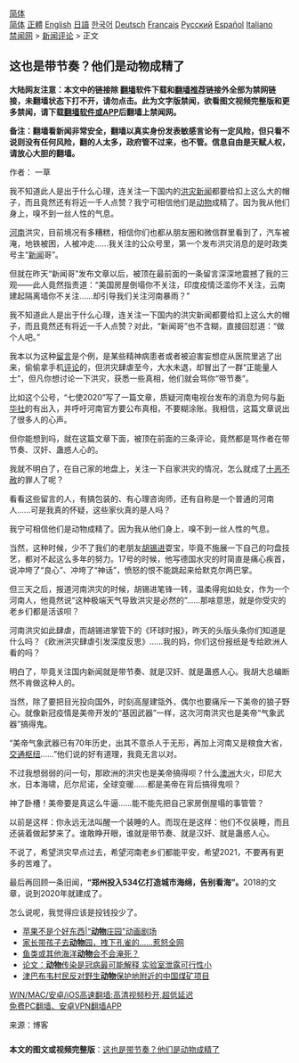  <!-- 面包屑导航 --> <div class="breadcrumb"><!-- GTranslate: https://gtranslate.io/ -->  <div class="switcher notranslate">  <div class="selected">  <a href="#" onclick="return false;"> 简体</a>  </div>  <div class="option">  <a href="https://www.bannedbook.org" onclick="doGTranslate('zh-CN|zh-CN');jQuery('div.switcher div.selected a').html(jQuery(this).html());return false;" title="简体中文" class="nturl selected"> 简体</a>  <a href="https://www.bannedbook.org/zh-tw/" onclick="doGTranslate('zh-CN|zh-TW');jQuery('div.switcher div.selected a').html(jQuery(this).html());return false;" title="繁體中文" class="nturl"> 正體</a>  <a href="https://www.bannedbook.org/en/" onclick="doGTranslate('zh-CN|en');jQuery('div.switcher div.selected a').html(jQuery(this).html());return false;" title="English" class="nturl"> English</a>  <a href="https://www.bannedbook.org/ja/" onclick="doGTranslate('zh-CN|ja');jQuery('div.switcher div.selected a').html(jQuery(this).html());return false;" title="日本語" class="nturl"> 日語</a>  <a href="https://www.bannedbook.org/ko/" onclick="doGTranslate('zh-CN|ko');jQuery('div.switcher div.selected a').html(jQuery(this).html());return false;" title="한국어" class="nturl"> 한국어</a>  <a href="https://www.bannedbook.org/de/" onclick="doGTranslate('zh-CN|de');jQuery('div.switcher div.selected a').html(jQuery(this).html());return false;" title="Deutsch" class="nturl"> Deutsch</a>  <a href="https://www.bannedbook.org/fr/" onclick="doGTranslate('zh-CN|fr');jQuery('div.switcher div.selected a').html(jQuery(this).html());return false;" title="Français" class="nturl"> Français</a>  <a href="https://www.bannedbook.org/ru/" onclick="doGTranslate('zh-CN|ru');jQuery('div.switcher div.selected a').html(jQuery(this).html());return false;" title="Русский" class="nturl"> Русский</a>  <a href="https://www.bannedbook.org/es/" onclick="doGTranslate('zh-CN|es');jQuery('div.switcher div.selected a').html(jQuery(this).html());return false;" title="Español" class="nturl"> Español</a>  <a href="https://www.bannedbook.org/it/" onclick="doGTranslate('zh-CN|it');jQuery('div.switcher div.selected a').html(jQuery(this).html());return false;" title="Italiano" class="nturl"> Italiano</a>  </div>  </div>      <div class='breadcrumb-sub'><!-- Breadcrumb NavXT 6.3.0 --> <a href="https://www.bannedbook.org/" class="home">禁闻网</a> &gt; <a href="https://www.bannedbook.org/bnews/comments/" class="category">新闻评论</a> &gt; 正文</div></div><h2>这也是带节奏？他们是动物成精了</h2> <p class="notice"><b>大陆网友注意：本文中的链接除 <a href="https://github.com/bannedbook/fanqiang" >翻墙</a>软件下载和<a href="https://github.com/killgcd/justmysocks/blob/master/README.md">翻墙推荐</a>链接外全部为禁网链接，未翻墙状态下打不开，请勿点击。此为文字版禁闻，欲看图文视频完整版和更多禁闻，请下载<a href="https://github.com/bannedbook/fanqiang">翻墙软件或APP</a>后翻墙上禁闻网。</p><p>备注：翻墙看新闻非常安全，翻墙以真实身份发表敏感言论有一定风险，但只看不说则没有任何风险，翻的人太多，政府管不过来，也不管。信息自由是天赋人权，请放心大胆的翻墙。</b></p>  <div class="entry"> <p>作者： 一草</p> <p id="summary">我不知道此人是出于什么心理，连关注一下国内的<a href="https://www.bannedbook.org/bnews/tag/%e6%b4%aa%e7%81%be/" class="st_tag internal_tag" rel="tag" title="标签 洪灾 下的日志">洪灾</a><span class='wp_keywordlink_affiliate'><a href="https://www.bannedbook.org/" title="新闻">新闻</a></span>都要给扣上这么大的帽子，而且竟然还有将近一千人点赞？我宁可相信他们是<a href="https://www.bannedbook.org/bnews/tag/%e5%8a%a8%e7%89%a9/" class="st_tag internal_tag" rel="tag" title="标签 动物 下的日志">动物</a>成精了。因为我从他们身上，嗅不到一丝人性的气息。</p> <p><a href="https://www.bannedbook.org/bnews/tag/%e6%b2%b3%e5%8d%97/" class="st_tag internal_tag" rel="tag" title="标签 河南 下的日志">河南</a>洪灾，目前境况有多糟糕，相信你们也都从朋友圈和微信群里看到了，汽车被淹，地铁被困，人被冲走……我关注的公众号里，第一个发布洪灾消息的是时政类号主“<a href="https://www.bannedbook.org/bnews/tag/%E6%96%B0%E9%97%BB/" class="st_tag internal_tag" rel="tag" title="标签 新闻 下的日志">新闻</a>哥”。</p> <p>但就在昨天“新闻哥”发布文章以后，被顶在最前面的一条留言深深地震撼了我的三观——此人竟然指责道：“美国房屋倒塌你不关注，印度疫情泛滥你不关注，云南建起隔离墙你不关注……却引导我们关注河南暴雨？”</p> <p>我不知道此人是出于什么心理，连关注一下国内的洪灾新闻都要给扣上这么大的帽子，而且竟然还有将近一千人点赞？对此，“新闻哥”也不含糊，直接回怼道：“做个人吧。”</p> <p>我本以为这种<span class='wp_keywordlink'><a href="https://www.bannedbook.org/bnews/tougao/" title="留言" target="_blank">留言</a></span>是个例，是某些精神病患者或者被迫害妄想症从医院里逃了出来，偷偷拿手机<span class='wp_keywordlink_affiliate'><a href="https://www.bannedbook.org/bnews/comments/" title="新闻评论" target="_blank">评论</a></span>的，但洪灾肆虐至今，大水未退，却冒出了一群“正能量人士”，但凡你想讨论一下洪灾，获悉一些真相，他们就会骂你“带节奏”。</p>  <p>比如这个公号，“七使2020”写了一篇文章，质疑河南电视台发布的消息为何与<a href="https://www.bannedbook.org/bnews/tag/%e6%96%b0%e5%8d%8e%e7%a4%be/" class="st_tag internal_tag" rel="tag" title="标签 新华社 下的日志">新华社</a>的有出入，并呼吁河南官方要公布真相，不要糊涂账。我相信，这篇文章说出了很多人的心声。</p> <p>但你能想到吗，就在这篇文章下面，被顶在前面的三条评论，竟然都是骂作者在带节奏、汉奸、蛊惑人心的。</p> <p>我就不明白了，在自己家的地盘上，关注一下自家洪灾的情况，怎么就成了<a href="https://www.bannedbook.org/bnews/tag/%E5%8D%81%E6%81%B6%E4%B8%8D%E8%B5%A6/" class="st_tag internal_tag" rel="tag" title="标签 十恶不赦 下的日志">十恶不赦</a>的罪人了呢？</p> <p>看看这些留言的人，有搞包装的、有心理咨询师，还有自称是一个普通的河南人……可是我真的怀疑，这些家伙真的是人吗？</p> <p>我宁可相信他们是动物成精了。因为我从他们身上，嗅不到一丝人性的气息。</p> <p>当然，这种时候，少不了我们的老朋友<a href="https://www.bannedbook.org/bnews/tag/%e8%83%a1%e9%94%a1%e8%bf%9b/" class="st_tag internal_tag" rel="tag" title="标签 胡锡进 下的日志">胡锡进</a>耍宝，毕竟不施展一下自己的叼盘技艺，都对不起这么多年的努力。17号的时候，他写德国水灾的时简直是痛心疾首，说冲垮了“良心”、冲垮了“神话”，愤怒的恨不能跳起来给默克尔两巴掌。</p>  <p>但三天之后，报道河南洪灾的时候，胡锡进笔锋一转，温柔得宛如处女，作为一个河南人，他竟然说“这种极端天气导致洪灾是必然的”……那啥意思，就是你受灾的老乡们都是活该呗？</p> <p>河南洪灾如此肆虐，而胡锡进掌管下的《环球时报》，昨天的头版头条你们知道是什么吗？《欧洲洪灾肆虐引发深度反思》……我的妈，你们这份报纸是专给欧洲人看的吗？</p> <p>明白了，毕竟关注国内新闻就是带节奏、就是汉奸、就是蛊惑人心。我胡大总编断然不肯做这种人的。</p> <p>当然，除了要把目光投向国外，时刻高屋建瓴外，偶尔也要痛斥一下美帝的狼子野心。就像新冠疫情是美帝开发的“基因武器”一样，这次河南洪灾也是美帝“气象武器”搞得鬼。</p> <p>“美帝气象武器已有70年历史，出其不意杀人于无形，再加上河南又是粮食大省，<a href="https://www.bannedbook.org/bnews/tag/%E4%BA%A4%E9%80%9A%E6%9E%A2%E7%BA%BD/" class="st_tag internal_tag" rel="tag" title="标签 交通枢纽 下的日志">交通枢纽</a>……”他们说的好有道理，我竟无言以对。</p> <p>不过我想弱弱的问一句，那欧洲的洪灾也是美帝搞得呗？什么<a href="https://www.bannedbook.org/bnews/tag/%e6%be%b3%e6%b4%b2/" class="st_tag internal_tag" rel="tag" title="标签 澳洲 下的日志">澳洲</a>大火，印尼大水，日本海啸，厄尔尼诺，全球变暖……都是美帝在背后搞得鬼呗？</p>  <p>神了卧槽！美帝要是真这么牛逼……能不能先把自己家房倒屋塌的事管管？</p> <p>以前是这样：你永远无法叫醒一个装睡的人。而现在是这样：他们不仅装睡，而且还装着做起梦来了。谁敢睁开眼，谁就是带节奏、就是汉奸、就是蛊惑人心。</p> <p>不说了，希望洪灾早点过去，希望河南老乡们都能平安，希望2021，不要再有更多的苦难了。</p> <p>最后再回顾一条旧闻，<strong>“郑州投入534亿打造城市海绵，告别看海”。</strong>2018的文章，说到2020年就建成了。</p> <p>怎么说呢，我觉得应该是投钱投少了。</p> <ul class='op-related-articles' title='相关阅读'> <li><a href='https://www.bannedbook.org/bnews/ssgc/20210717/1588721.html' target='_blank'>苹果不是个好东西|“<b>动物</b>庄园”动画剧场</a></li> <li><a href='https://www.bannedbook.org/bnews/lifebaike/20210712/1585648.html' target='_blank'>家长带孩子去<b>动物</b>园，拽下孔雀的……惹怒全网</a></li> <li><a href='https://www.bannedbook.org/bnews/cnnews/20210711/1584654.html' target='_blank'>鱼类或其他海洋<b>动物</b>会不会淹死？</a></li> <li><a href='https://www.bannedbook.org/bnews/baitai/20210708/1583103.html' target='_blank'>论文：<b>动物</b>传染是冠病最可能解释 实验室泄露可行性小</a></li> <li><a href='https://www.bannedbook.org/bnews/headline/20210706/1581198.html' target='_blank'>津巴布韦村民反对野生<b>动物</b>保护地附近的中国煤矿项目</a></li> </ul> <p class="texttj"> <a href="https://github.com/bannedbook/fanqiang/wiki/V2ray%E6%9C%BA%E5%9C%BA" target="_blank">WIN/MAC/安卓/iOS高速翻墙:高清视频秒开,超低延迟</a><br/> <a href="https://github.com/bannedbook/fanqiang/wiki/%E7%A6%81%E9%97%BB%E7%BD%91%E5%AE%89%E5%8D%93%E7%BF%BB%E5%A2%99%E6%96%B0%E9%97%BBAPP" target="_blank">免费PC翻墙、安卓VPN翻墙APP</a></p> <p> 来源：博客 </p><a name='sharetosocial'></a>  <div style="margin-bottom:5px;padding-bottom:5px;clear:both"> <div id="archive-pix-1" class="banner-ads"> <!-- AuctionX Display platform tag START --> <div id="26318x728x90x621x_ADSLOT2" clicktrack="%%CLICK_URL_ESC%%"></div> <!-- AuctionX Display platform tag END --> </div> <div id="archive-pix-2" class="banner-ads"> <!-- AuctionX Display platform tag START --> <div id="26315x300x250x621x_ADSLOT2" clicktrack="%%CLICK_URL_ESC%%"></div> <!-- AuctionX Display platform tag END --> </div> </div>  <div id="archive-pix-1" class="banner-ads"> <!-- AuctionX Display platform tag START --> <div id="26318x728x90x621x_ADSLOT3" clicktrack="%%CLICK_URL_ESC%%"></div> <!-- AuctionX Display platform tag END --> </div> <div><b>本文的图文或视频完整版</b>：<a href='https://www.bannedbook.org/bnews/comments/20210722/1591944.html'>这也是带节奏？他们是动物成精了</a></div>  </div><!--END ENTRY--> 